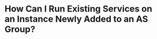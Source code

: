 # How Can I Run Existing Services on an Instance Newly Added to an AS Group?<a name="EN-US_TOPIC_0175851620"></a>

